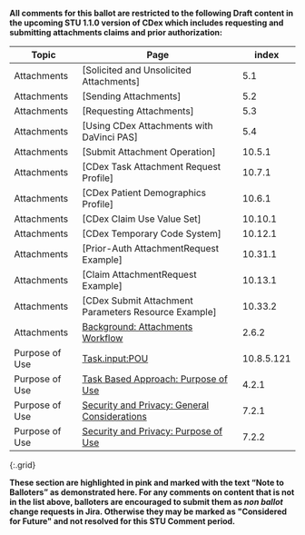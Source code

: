 <div markdown="1" class="note-to-balloters">

**All comments for this ballot are restricted to the following Draft content in the upcoming STU 1.1.0 version of CDex which includes requesting and submitting attachments claims and prior authorization:**

| Topic | Page | index |
|---|---|---|
|Attachments| [Solicited and Unsolicited Attachments] | 5.1 |
|Attachments| [Sending Attachments] | 5.2 |
|Attachments| [Requesting Attachments] | 5.3 |
|Attachments| [Using CDex Attachments with DaVinci PAS] | 5.4 |
|Attachments| [Submit Attachment Operation] | 10.5.1 |
|Attachments| [CDex Task Attachment Request Profile] | 10.7.1 |
|Attachments| [CDex Patient Demographics Profile] | 10.6.1 |
|Attachments| [CDex Claim Use Value Set] | 10.10.1 |
|Attachments| [CDex Temporary Code System] | 10.12.1 |
|Attachments| [Prior-Auth AttachmentRequest Example] | 10.31.1 |
|Attachments| [Claim AttachmentRequest Example] | 10.13.1 |
|Attachments| [CDex Submit Attachment Parameters Resource Example] | 10.33.2 |
|Attachments|[Background: Attachments Workflow](background.html#attachments-workflow) | 2.6.2 |
|Purpose of Use|[Task.input:POU](StructureDefinition-cdex-task-data-request-definitions.html#Task.input:POU) | 10.8.5.121 |
|Purpose of Use|[Task Based Approach: Purpose of Use](task-based-approach.html#purpose-of-use) | 4.2.1 |
|Purpose of Use|[Security and Privacy: General Considerations](security.html#general-considerations) | 7.2.1 |
|Purpose of Use|[Security and Privacy: Purpose of Use](security.html#purpose-of-use) | 7.2.2 |
{:.grid}

**These section are highlighted in pink and marked with the text “Note to Balloters” as demonstrated here. For any comments on content that is not in the list above, balloters are encouraged to submit them as *non ballot* change requests in Jira. Otherwise they may be marked as "Considered for Future" and not resolved for this STU Comment period.**

</div>